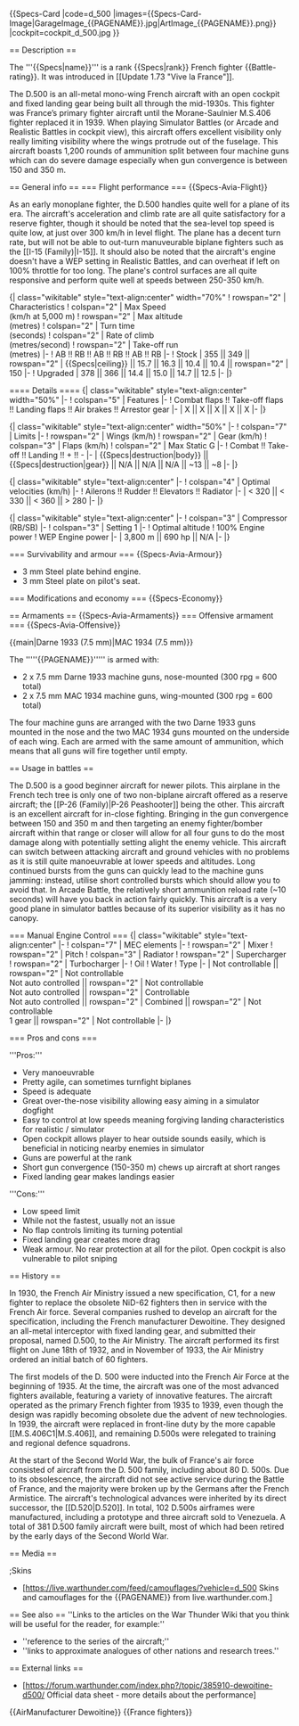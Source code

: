 {{Specs-Card
|code=d_500
|images={{Specs-Card-Image|GarageImage_{{PAGENAME}}.jpg|ArtImage_{{PAGENAME}}.png}}
|cockpit=cockpit_d_500.jpg
}}

== Description ==
<!-- ''In the description, the first part should be about the history of and the creation and combat usage of the aircraft, as well as its key features. In the second part, tell the reader about the aircraft in the game. Insert a screenshot of the vehicle, so that if the novice player does not remember the vehicle by name, he will immediately understand what kind of vehicle the article is talking about.'' -->
The '''{{Specs|name}}''' is a rank {{Specs|rank}} French fighter {{Battle-rating}}. It was introduced in [[Update 1.73 "Vive la France"]].

The D.500 is an all-metal mono-wing French aircraft with an open cockpit and fixed landing gear being built all through the mid-1930s. This fighter was France’s primary fighter aircraft until the Morane-Saulnier M.S.406 fighter replaced it in 1939. When playing Simulator Battles (or Arcade and Realistic Battles in cockpit view), this aircraft offers excellent visibility only really limiting visibility where the wings protrude out of the fuselage. This aircraft boasts 1,200 rounds of ammunition split between four machine guns which can do severe damage especially when gun convergence is between 150 and 350 m.

== General info ==
=== Flight performance ===
{{Specs-Avia-Flight}}
<!--Describe how the aircraft behaves in the air. Speed, manoeuvrability, acceleration and allowable loads - these are the most important characteristics of the vehicle.-->
As an early monoplane fighter, the D.500 handles quite well for a plane of its era. The aircraft's acceleration and climb rate are all quite satisfactory for a reserve fighter, though it should be noted that the sea-level top speed is quite low, at just over 300 km/h in level flight. The plane has a decent turn rate, but will not be able to out-turn manuveurable biplane fighters such as the [[I-15 (Family)|I-15]]. It should also be noted that the aircraft's engine doesn't have a WEP setting in Realistic Battles, and can overheat if left on 100% throttle for too long. The plane's control surfaces are all quite responsive and perform quite well at speeds between 250-350 km/h.

{| class="wikitable" style="text-align:center" width="70%"
! rowspan="2" | Characteristics
! colspan="2" | Max Speed<br>(km/h at 5,000 m)
! rowspan="2" | Max altitude<br>(metres)
! colspan="2" | Turn time<br>(seconds)
! colspan="2" | Rate of climb<br>(metres/second)
! rowspan="2" | Take-off run<br>(metres)
|-
! AB !! RB !! AB !! RB !! AB !! RB
|-
! Stock
| 355 || 349 || rowspan="2" | {{Specs|ceiling}} || 15.7 || 16.3 || 10.4 || 10.4 || rowspan="2" | 150
|-
! Upgraded
| 378 || 366 || 14.4 || 15.0 || 14.7 || 12.5
|-
|}

==== Details ====
{| class="wikitable" style="text-align:center" width="50%"
|-
! colspan="5" | Features
|-
! Combat flaps !! Take-off flaps !! Landing flaps !! Air brakes !! Arrestor gear
|-
| X || X || X || X || X     <!-- ✓ -->
|-
|}

{| class="wikitable" style="text-align:center" width="50%"
|-
! colspan="7" | Limits
|-
! rowspan="2" | Wings (km/h)
! rowspan="2" | Gear (km/h)
! colspan="3" | Flaps (km/h)
! colspan="2" | Max Static G
|-
! Combat !! Take-off !! Landing !! + !! -
|-
| {{Specs|destruction|body}} || {{Specs|destruction|gear}} || N/A || N/A || N/A || ~13 || ~8
|-
|}

{| class="wikitable" style="text-align:center"
|-
! colspan="4" | Optimal velocities (km/h)
|-
! Ailerons !! Rudder !! Elevators !! Radiator
|-
| < 320 || < 330 || < 360 || > 280
|-
|}

{| class="wikitable" style="text-align:center"
|-
! colspan="3" | Compressor (RB/SB)
|-
! colspan="3" | Setting 1
|-
! Optimal altitude
! 100% Engine power
! WEP Engine power
|-
| 3,800 m || 690 hp || N/A
|-
|}

=== Survivability and armour ===
{{Specs-Avia-Armour}}
<!-- ''Examine the survivability of the aircraft. Note how vulnerable the structure is and how secure the pilot is, whether the fuel tanks are armoured, etc. Describe the armour, if there is any, and also mention the vulnerability of other critical aircraft systems.'' -->

* 3 mm Steel plate behind engine.
* 3 mm Steel plate on pilot's seat.

=== Modifications and economy ===
{{Specs-Economy}}

== Armaments ==
{{Specs-Avia-Armaments}}
=== Offensive armament ===
{{Specs-Avia-Offensive}}
<!-- ''Describe the offensive armament of the aircraft, if any. Describe how effective the cannons and machine guns are in a battle, and also what belts or drums are better to use. If there is no offensive weaponry, delete this subsection.'' -->
{{main|Darne 1933 (7.5 mm)|MAC 1934 (7.5 mm)}}

The '''''{{PAGENAME}}''''' is armed with:

* 2 x 7.5 mm Darne 1933 machine guns, nose-mounted (300 rpg = 600 total)
* 2 x 7.5 mm MAC 1934 machine guns, wing-mounted (300 rpg = 600 total)

The four machine guns are arranged with the two Darne 1933 guns mounted in the nose and the two MAC 1934 guns mounted on the underside of each wing. Each are armed with the same amount of ammunition, which means that all guns will fire together until empty.

== Usage in battles ==
<!-- ''Describe the tactics of playing in an aircraft, the features of using aircraft in a team and advice on tactics. Refrain from creating a "guide" - do not impose a single point of view, but instead, give the reader food for thought. Examine the most dangerous enemies and give recommendations on fighting them. If necessary, note the specifics of the game in different modes (AB, RB, SB).'' -->
The D.500 is a good beginner aircraft for newer pilots. This airplane in the French tech tree is only one of two non-biplane aircraft offered as a reserve aircraft; the [[P-26 (Family)|P-26 Peashooter]] being the other. This aircraft is an excellent aircraft for in-close fighting. Bringing in the gun convergence between 150 and 350 m and then targeting an enemy fighter/bomber aircraft within that range or closer will allow for all four guns to do the most damage along with potentially setting alight the enemy vehicle. This aircraft can switch between attacking aircraft and ground vehicles with no problems as it is still quite manoeuvrable at lower speeds and altitudes. Long continued bursts from the guns can quickly lead to the machine guns jamming: instead, utilise short controlled bursts which should allow you to avoid that. In Arcade Battle, the relatively short ammunition reload rate (~10 seconds) will have you back in action fairly quickly. This aircraft is a very good plane in simulator battles because of its superior visibility as it has no canopy.

=== Manual Engine Control ===
{| class="wikitable" style="text-align:center"
|-
! colspan="7" | MEC elements
|-
! rowspan="2" | Mixer
! rowspan="2" | Pitch
! colspan="3" | Radiator
! rowspan="2" | Supercharger
! rowspan="2" | Turbocharger
|-
! Oil
! Water
! Type
|-
| Not controllable || rowspan="2" | Not controllable<br>Not auto controlled || rowspan="2" | Not controllable<br>Not auto controlled || rowspan="2" | Controllable<br>Not auto controlled || rowspan="2" | Combined || rowspan="2" | Not controllable<br>1 gear || rowspan="2" | Not controllable
|-
|}

=== Pros and cons ===
<!-- ''Summarise and briefly evaluate the vehicle in terms of its characteristics and combat effectiveness. Mark its pros and cons in the bulleted list. Try not to use more than 6 points for each of the characteristics. Avoid using categorical definitions such as "bad", "good" and the like - use substitutions with softer forms such as "inadequate" and "effective".'' -->

'''Pros:'''

* Very manoeuvrable
* Pretty agile, can sometimes turnfight biplanes
* Speed is adequate
* Great over-the-nose visibility allowing easy aiming in a simulator dogfight
* Easy to control at low speeds meaning forgiving landing characteristics for realistic / simulator
* Open cockpit allows player to hear outside sounds easily, which is beneficial in noticing nearby enemies in simulator
* Guns are powerful at the rank
* Short gun convergence (150-350 m) chews up aircraft at short ranges
* Fixed landing gear makes landings easier

'''Cons:'''

* Low speed limit
* While not the fastest, usually not an issue
* No flap controls limiting its turning potential
* Fixed landing gear creates more drag
* Weak armour. No rear protection at all for the pilot. Open cockpit is also vulnerable to pilot sniping

== History ==
<!--Describe the history of the creation and combat usage of the aircraft in more detail than in the introduction. If the historical reference turns out to be too long, take it to a separate article, taking a link to the article about the vehicle and adding a block "/ History" (example: <nowiki>https://wiki.warthunder.com/(Vehicle-name)/History</nowiki>) and add a link to it here using the <code>main</code> template. Be sure to reference text and sources by using <code><nowiki><ref></ref></nowiki></code>, as well as adding them at the end of the article with <code><nowiki><references /></nowiki></code>. This section may also include the vehicle's dev blog entry (if applicable) and the in-game encyclopedia description (under <code><nowiki>=== In-game description ===</nowiki></code>, also if applicable)-->

In 1930, the French Air Ministry issued a new specification, C1, for a new fighter to replace the obsolete NiD-62 fighters then in service with the French Air force. Several companies rushed to develop an aircraft for the specification, including the French manufacturer Dewoitine. They designed an all-metal interceptor with fixed landing gear, and submitted their proposal, named D.500, to the Air Ministry. The aircraft performed its first flight on June 18th of 1932, and in November of 1933, the Air Ministry ordered an initial batch of 60 fighters.

The first models of the D. 500 were inducted into the French Air Force at the beginning of 1935. At the time, the aircraft was one of the most advanced fighters available, featuring a variety of innovative features. The aircraft operated as the primary French fighter from 1935 to 1939, even though the design was rapidly becoming obsolete due the advent of new technologies. In 1939, the aircraft were replaced in front-line duty by the more capable [[M.S.406C1|M.S.406]], and remaining D.500s were relegated to training and regional defence squadrons.

At the start of the Second World War, the bulk of France's air force consisted of aircraft from the D. 500 family, including about 80 D. 500s. Due to its obsolescence, the aircraft did not see active service during the Battle of France, and the majority were broken up by the Germans after the French Armistice. The aircraft's technological advances were inherited by its direct successor, the [[D.520|D.520]]. In total, 102 D.500s airframes were manufactured, including a prototype and three aircraft sold to Venezuela. A total of 381 D.500 family aircraft were built, most of which had been retired by the early days of the Second World War.

== Media ==
<!-- ''Excellent additions to the article would be video guides, screenshots from the game, and photos.'' -->

;Skins
* [https://live.warthunder.com/feed/camouflages/?vehicle=d_500 Skins and camouflages for the {{PAGENAME}} from live.warthunder.com.]

== See also ==
''Links to the articles on the War Thunder Wiki that you think will be useful for the reader, for example:''
* ''reference to the series of the aircraft;''
* ''links to approximate analogues of other nations and research trees.''

== External links ==
<!--''Paste links to sources and external resources, such as:''
* ''topic on the official game forum;''
* ''other literature.''-->

* [https://forum.warthunder.com/index.php?/topic/385910-dewoitine-d500/ Official data sheet - more details about the performance]

{{AirManufacturer Dewoitine}}
{{France fighters}}